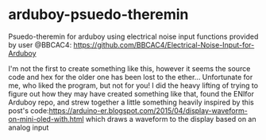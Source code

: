 # arduboy-psuedo-theremin
Psuedo-theremin for arduboy using electrical noise input functions provided by user @BBCAC4: https://github.com/BBCAC4/Electrical-Noise-Input-for-Arduboy

I'm not the first to create something like this, however it seems the source code and hex for the older one has been lost to the ether... Unfortunate for me, who liked the program, but not for you! I did the heavy lifting of trying to figure out how they may have created something like that, found the ENIfor Arduboy repo, and strew together a little something heavily inspired by this post's code:https://arduino-er.blogspot.com/2015/04/display-waveform-on-mini-oled-with.html which draws a waveform to the display based on an analog input 
